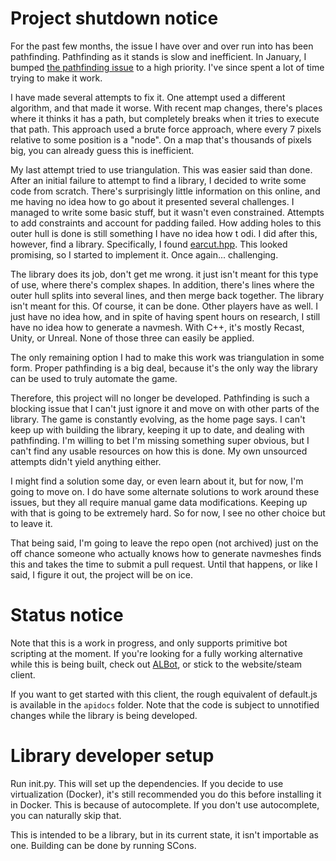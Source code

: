# Project shutdown notice 

For the past few months, the issue I have over and over run into has been pathfinding. Pathfinding as it stands is slow and inefficient. In January, I bumped [the pathfinding issue](https://github.com/LunarWatcher/AdventureLandCpp/issues/4) to a high priority. I've since spent a lot of time trying to make it work.

I have made several attempts to fix it. One attempt used a different algorithm, and that made it worse. With recent map changes, there's places where it thinks it has a path, but completely breaks when it tries to execute that path. This approach used a brute force approach, where every 7 pixels relative to some position is a "node". On a map that's thousands of pixels big, you can already guess this is inefficient. 

My last attempt tried to use triangulation. This was easier said than done. After an initial failure to attempt to find a library, I decided to write some code from scratch. There's surprisingly little information on this online, and me having no idea how to go about it presented several challenges. I managed to write some basic stuff, but it wasn't even constrained. Attempts to add constraints and account for padding failed. How adding holes to this outer hull is done is still something I have no idea how t odi. I did after this, however, find a library. Specifically, I found [earcut.hpp](https://github.com/mapbox/earcut.hpp). This looked promising, so I started to implement it. Once again... challenging. 

The library does its job, don't get me wrong. it just isn't meant for this type of use, where there's complex shapes. In addition, there's lines where the outer hull splits into several lines, and then merge back together. The library isn't meant for this. Of course, it can be done. Other players have as well. I just have no idea how, and in spite of having spent hours on research, I still have no idea how to generate a navmesh. With C++, it's mostly Recast, Unity, or Unreal. None of those three can easily be applied. 

The only remaining option I had to make this work was triangulation in some form. Proper pathfinding is a big deal, because it's the only way the library can be used to truly automate the game. 

Therefore, this project will no longer be developed. Pathfinding is such a blocking issue that I can't just ignore it and move on with other parts of the library. The game is constantly evolving, as the home page says. I can't keep up with building the library, keeping it up to date, and dealing with pathfinding. I'm willing to bet I'm missing something super obvious, but I can't find any usable resources on how this is done. My own unsourced attempts didn't yield anything either. 

I might find a solution some day, or even learn about it, but for now, I'm going to move on. I do have some alternate solutions to work around these issues, but they all require manual game data modifications. Keeping up with that is going to be extremely hard. So for now, I see no other choice but to leave it. 

That being said, I'm going to leave the repo open (not archived) just on the off chance someone who actually knows how to generate navmeshes finds this and takes the time to submit a pull request. Until that happens, or like I said, I figure it out, the project will be on ice. 

# Status notice

Note that this is a work in progress, and only supports primitive bot scripting at the moment. If you're looking for a fully working alternative while this is being built, check out [ALBot](https://github.com/NexusNull/ALBot/), or stick to the website/steam client. 

If you want to get started with this client, the rough equivalent of default.js is available in the `apidocs` folder. Note that the code is subject to unnotified changes while the library is being developed.

# Library developer setup

Run init.py. This will set up the dependencies. If you decide to use virtualization (Docker), it's still recommended you do this before installing it in Docker. This is because of autocomplete. If you don't use autocomplete, you can naturally skip that. 

This is intended to be a library, but in its current state, it isn't importable as one. Building can be done by running SCons.



